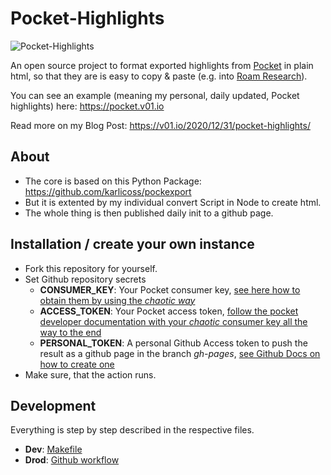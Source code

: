 # Pocket-Highlights

![Pocket-Highlights](https://v01.io/wp-content/uploads/2020/12/2020-12-31-v01-pocket-highlights.png "Pocket-Highlights")

An open source project to format exported highlights from [Pocket](https://app.getpocket.com) in plain html, so that they are is easy to copy & paste (e.g. into [Roam Research](https://roamresearch.com)). 

You can see an example (meaning my personal, daily updated, Pocket highlights) here: https://pocket.v01.io

Read more on my Blog Post: https://v01.io/2020/12/31/pocket-highlights/

## About 
* The core is based on this Python Package: https://github.com/karlicoss/pockexport
* But it is extented by my individual convert Script in Node to create html.
* The whole thing is then published daily init to a github page.

## Installation / create your own instance
* Fork this repository for yourself.
* Set Github repository secrets
    * __CONSUMER_KEY__: Your Pocket consumer key, [see here how to obtain them by using the _chaotic way_](https://github.com/karlicoss/pockexport)
    *  __ACCESS_TOKEN__: Your Pocket access token, [follow the pocket developer documentation with your _chaotic_ consumer key all the way to the end](https://getpocket.com/developer/docs/authentication)
    * __PERSONAL_TOKEN__: A personal Github Access token to push the result as a github page in the branch _gh-pages_, [see Github Docs on how to create one](https://docs.github.com/en/free-pro-team@latest/github/authenticating-to-github/creating-a-personal-access-token)
* Make sure, that the action runs. 


## Development
Everything is step by step described in the respective files.
* __Dev__: [Makefile](https://github.com/klausbreyer/pocket-highlights/blob/main/Makefile)
* __Drod__: [Github workflow](https://github.com/klausbreyer/pocket-highlights/blob/main/.github/workflows/main.yml)

